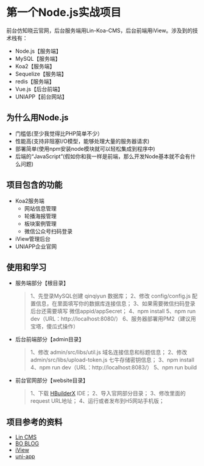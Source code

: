# 第一个Node.js实战项目
前台仿知晓云官网，后台服务端用Lin-Koa-CMS，后台前端用iView。涉及到的技术栈有：

 - Node.js【服务端】
 - MySQL【服务端】
 - Koa2【服务端】
 - Sequelize【服务端】
 - redis【服务端】
 - Vue.js【后台前端】
 - UNIAPP【前台网站】
 
## 为什么用Node.js
 - 门槛低(至少我觉得比PHP简单不少）
 - 性能高(支持非阻塞I/O模型，能够处理大量的服务器请求)
 - 部署简单(使用npm安装node模块就可以轻松集成到程序中)
 - 后端的“JavaScript”(假如你和我一样是前端，那么开发Node基本就不会有什么问题)
 
## 项目包含的功能
 - Koa2服务端
    - 网站信息管理
    - 轮播海报管理
    - 板块案例管理
    - 微信公众号扫码登录
 - iView管理后台
 - UNIAPP企业官网

## 使用和学习
 - 服务端部分【根目录】
    > 1、先登录MySQL创建 qinqiyun 数据库；
    > 2、修改 config/config.js 配置信息，在里面填写你的数据库连接信息；
    > 3、如果需要微信扫码登录后台还需要填写 微信appid/appSecret；
    > 4、npm install
    > 5、npm run dev（URL：http://localhost:8080/）
    > 6、服务器部署用PM2（建议用宝塔，傻瓜式操作）

 - 后台前端部分【admin目录】
    > 1、修改 admin/src/libs/util.js 域名连接信息和标题信息；
    > 2、修改 admin/src/libs/upload-token.js 七牛存储密钥信息；
    > 3、npm install 
    > 4、npm run dev（URL：http://localhost:8083/）
    > 5、npm run build

 - 前台官网部分【website目录】
    > 1、下载 [HBuilderX][1] IDE；
    > 2、导入官网部分目录；
    > 3、修改里面的request URL地址；
    > 4、运行或者发布到H5网站手机版；

## 项目参考的资料

 - [Lin CMS][2]
 - [BO BLOG][3]
 - [iView][4]
 - [uni-app][5]

 


  [1]: https://www.dcloud.io/hbuilderx.html
  [2]: http://doc.cms.7yue.pro/
  [3]: https://github.com/liangfengbo/nodejs-koa-blog
  [4]: https://www.iviewui.com/
  [5]: https://uniapp.dcloud.io/